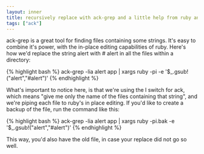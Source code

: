 ```yaml
---
layout: inner
title: recursively replace with ack-grep and a little help from ruby and xargs
tags: ["ack"]
---
```


ack-grep is a great tool for finding files containing some strings. It's easy to combine it's power, with the in-place editing capabilities of ruby. Here's how we'd replace the string alert with # alert in all the files within a directory:

{% highlight bash %}
ack-grep -lia alert app | xargs ruby -pi -e '$_.gsub!("alert","#alert")'
{% endhighlight %}

What's important to notice here, is that we're using the l switch for ack, which means "give me only the name of the files containing that string", and we're piping each file to ruby's in place editing. If you'd like to create a backup of the file, run the command like this:

{% highlight bash %}
ack-grep -lia alert app | xargs ruby -pi.bak -e '$_.gsub!("alert","#alert")'
{% endhighlight %}

This way, you'd also have the old file, in case your replace did not go so well.
